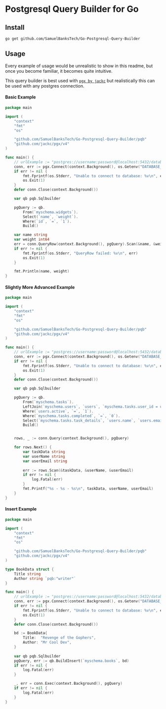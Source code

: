 # Postgresql Query Builder for Go

## Install

`go get github.com/SamuelBanksTech/Go-Postgresql-Query-Builder`

## Usage

Every example of usage would be unrealistic to show in this readme, but once you become familiar, it becomes quite intuitive. 

This query builder is best used with [`pgx by jackc`](https://github.com/jackc/pgx) but realistically this can be used with any postgres connection.

#### Basic Example
```go
package main

import (
	"context"
	"fmt"
	"os"

	"github.com/SamuelBanksTech/Go-Postgresql-Query-Builder/pqb"
	"github.com/jackc/pgx/v4"
)

func main() {
	// urlExample := "postgres://username:password@localhost:5432/database_name"
	conn, err := pgx.Connect(context.Background(), os.Getenv("DATABASE_URL"))
	if err != nil {
		fmt.Fprintf(os.Stderr, "Unable to connect to database: %v\n", err)
		os.Exit(1)
	}
	defer conn.Close(context.Background())

	var qb pqb.Sqlbuilder

	pgQuery := qb.
		From(`myschema.widgets`).
		Select(`name`, `weight`).
		Where(`id`, `=`, `1`).
		Build()

	var name string
	var weight int64
	err = conn.QueryRow(context.Background(), pgQuery).Scan(&name, &weight)
	if err != nil {
		fmt.Fprintf(os.Stderr, "QueryRow failed: %v\n", err)
		os.Exit(1)
	}

	fmt.Println(name, weight)
}
```


#### Slightly More Advanced Example
```go
package main

import (
	"context"
	"fmt"
	"os"

	"github.com/SamuelBanksTech/Go-Postgresql-Query-Builder/pqb"
	"github.com/jackc/pgx/v4"
)

func main() {
	// urlExample := "postgres://username:password@localhost:5432/database_name"
	conn, err := pgx.Connect(context.Background(), os.Getenv("DATABASE_URL"))
	if err != nil {
		fmt.Fprintf(os.Stderr, "Unable to connect to database: %v\n", err)
		os.Exit(1)
	}
	defer conn.Close(context.Background())

	var qb pqb.Sqlbuilder

	pgQuery := qb.
		From(`myschema.tasks`).
		LeftJoin(`myschema.users`, `users`, `myschema.tasks.user_id = users.id`).
		Where(`users.active`, `=`, `1`).
		Where(`myschema.tasks.completed`, `=`, `0`).
		Select(`myschema.tasks.task_details`, `users.name`, `users.email`).
		Build()


	rows, _ := conn.Query(context.Background(), pgQuery)

	for rows.Next() {
		var taskData string
		var userName string
		var userEmail string
		
		err := rows.Scan(&taskData, &userName, &userEmail)
		if err != nil {
			log.Fatal(err)
		}
		fmt.Printf("%s - %s - %s\n", taskData, userName, userEmail)
	}
}
```


#### Insert Example
```go
package main

import (
	"context"
	"fmt"
	"os"

	"github.com/SamuelBanksTech/Go-Postgresql-Query-Builder/pqb"
	"github.com/jackc/pgx/v4"
)

type BookData struct {
	Title string
	Author string `pqb:"writer"`
}

func main() {
	// urlExample := "postgres://username:password@localhost:5432/database_name"
	conn, err := pgx.Connect(context.Background(), os.Getenv("DATABASE_URL"))
	if err != nil {
		fmt.Fprintf(os.Stderr, "Unable to connect to database: %v\n", err)
		os.Exit(1)
	}
	defer conn.Close(context.Background())

	bd := BookData{
		Title:  "Revenge of the Gophers",
		Author: "Mr Cool Dev",
	}
	
	var qb pqb.Sqlbuilder
	pgQuery, err := qb.BuildInsert(`myschema.books`, bd)
	if err != nil {
		log.Fatal(err)
    }

	_, err = conn.Exec(context.Background(), pgQuery)
	if err != nil {
		log.Fatal(err)
    }
}
```
